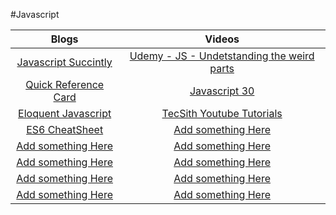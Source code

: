 <!--Not sure if I'll keep this file-->

#Javascript

|                             Blogs                        |              Videos                |
|                       :---------------:                  |         :---------------:          |
| <a target="_blank" href="https://goo.gl/paEoaT">Javascript Succintly</a> | <a target="_blank" href="goo.gl/v9GLVf">Udemy - JS - Undetstanding the weird parts</a> |
| <a target="_blank" href="https://goo.gl/07vmou">Quick Reference Card</a> | <a target="_blank" href="javascript30.com">Javascript 30</a> |
| <a target="_blank" href="https://goo.gl/jTojxY">Eloquent Javascript</a>  | <a target="_blank" href="goo.gl/gIDAzH">TecSith Youtube Tutorials</a> |
| <a target="_blank" href="http://es6-features.org/">ES6 CheatSheet</a>    | <a target="_blank" href="#">Add something Here</a> |
| <a target="_blank" href="#">Add something Here</a>                       | <a target="_blank" href="#">Add something Here</a> |
| <a target="_blank" href="#">Add something Here</a>                       | <a target="_blank" href="#">Add something Here</a> |
| <a target="_blank" href="#">Add something Here</a>                       | <a target="_blank" href="#">Add something Here</a> |
| <a target="_blank" href="#">Add something Here</a>                       | <a target="_blank" href="#">Add something Here</a> |
